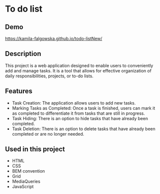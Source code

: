 ﻿# To do list

## Demo

https://kamila-falgowska.github.io/todo-listNew/

## Description

This project is a web application designed to enable users to conveniently add and manage tasks. It is a tool that allows for effective organization of daily responsibilities, projects, or to-do lists.

## Features

- Task Creation: The application allows users to add new tasks.
- Marking Tasks as Completed: Once a task is finished, users can mark it as completed to differentiate it from tasks that are still in progress.
- Task Hiding: There is an option to hide tasks that have already been completed.
- Task Deletion: There is an option to delete tasks that have already been completed or are no longer needed.

## Used in this project

- HTML
- CSS
- BEM convention
- Grid
- MediaQueries
- JavaScript
